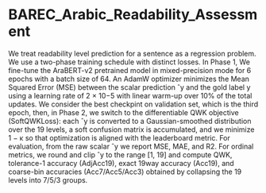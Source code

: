 # BAREC_Arabic_Readability_Assessment
We treat readability level prediction for a sentence as a regression
problem. We use a two-phase training schedule
with distinct losses.
In Phase 1, We fine-tune the
AraBERT-v2 pretrained model in mixed-precision
mode for 6 epochs with a batch size of 64. An
AdamW optimizer minimizes the Mean Squared Error (MSE) between the scalar prediction ˆy and the
gold label y using a learning rate of 2 × 10−5 with
linear warm-up over 10% of the total updates. We
consider the best checkpint on validation set, which
is the third epoch, then, in Phase 2, we switch to
the differentiable QWK objective (SoftQWKLoss):
each ˆy is converted to a Gaussian-smoothed distribution over the 19 levels, a soft confusion matrix
is accumulated, and we minimize 1 − κ so that optimization is aligned with the leaderboard metric.
For evaluation, from the raw scalar ˆy we report MSE, MAE, and R2. For ordinal metrics, we
round and clip ˆy to the range [1, 19] and compute
QWK, tolerance-1 accuracy (AdjAcc19), exact 19way accuracy (Acc19), and coarse-bin accuracies
(Acc7/Acc5/Acc3) obtained by collapsing the 19
levels into 7/5/3 groups.